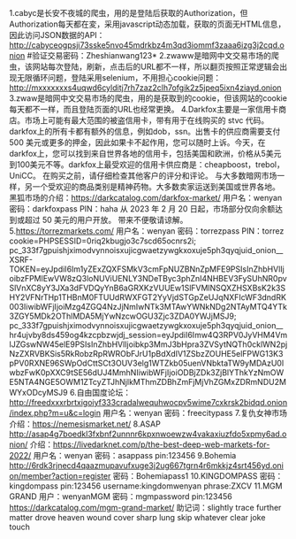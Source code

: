 1.cabyc是长安不夜城的爬虫，用的是登陆后获取的Authorization，但Authorization每天都在変，采用javascript动态加载，获取的页面无HTML信息，因此访问JSON数据的API：http://cabyceogpsji73sske5nvo45mdrkbz4m3qd3iommf3zaaa6izg3j2cqd.onion
#验证交易密码：Zheshianwang123*
2.zwaww是暗网中文交易市场的爬虫，该网站每次登陆，刷新，点击后的URL都不一样，所以翻页按照正常逻辑会出现无限循环问题，登陆采用selenium，不用担心cookie问题：http://mxxxxxxxs4uqwd6cylditj7rh7zaz2clh7ofgik2z5jpeq5ixn4ziayd.onion
3.zwaw是暗网中文交易市场的爬虫，用的是获取到的cookie，但该网站的cookie每天都不一样，而且登陆页面的URL也经常更换。
4.Darkfox主要是一家信用卡商店。市场上可能有最大范围的被盗信用卡，带有用于在线购买的 stvc 代码。darkfox上的所有卡都有额外的信息，例如dob，ssn。出售卡的供应商需要支付 500 美元或更多的押金，因此如果卡不起作用，您可以随时上诉。今天，在darkfox上，您可以找到来自世界各地的信用卡，包括美国和欧洲，价格从5美元到100美元不等。darkfox上最受欢迎的信用卡供应商是：cheapboost，trebol，UniCC。
在购买之前，请仔细检查其他客户的评分和评论。
与大多数暗网市场一样，另一个受欢迎的商品类别是精神药物。大多数卖家运送到美国或世界各地。
黑狐市场的介绍：https://darkcatalog.com/darkfox-market/
用户名：wenyan
密码：darkfoxpass
PIN：haha
从 2023 年 2 月 20 日起，市场部分仅向余额达到或超过 50 美元的用户开放。  带来不便敬请谅解。
5.https://torrezmarkets.com/
用户名：wenyan
密码：torrezpass
PIN：torrez
cookie=PHPSESSID=0riq2kbugjo3c7scd65ocnrs2i; pc_333f7gpuishjximodvynnoisxujicgwaetzywgkxoxuje5ph3qyqjuid_onion__XSRF-TOKEN=eyJpdiI6Im1yZExZQXFSMkV3cmFpNUZBNnZpMFE9PSIsInZhbHVlIjoibzFPMlEwVW8zQ3loNUViUENLY3NDeTByc3phZnI4NHBEV3FySUhNR0pvSlVnXC8yY3JXa3dFVDQyYnB6aGRXKzVUUEw1SlFVMlNSQXZHSXBsK2k3SHY2VFNrTHp1THBnM0FTUUdRWXFGT2YyVjdSTGpZeUJqNXFIcWF3dndRK003IiwibWFjIjoiMzg4ZGQ4NzJjNmIwNTk3MTAwYWNkNDg2NTAyMTQ4YTk3ZGY5MDk2OThlMDA5MjYwNzcwOGU3Zjc3ZDA0YWJjMSJ9; pc_333f7gpuishjximodvynnoisxujicgwaetzywgkxoxuje5ph3qyqjuid_onion__hr4ujvby8ds459og4kzcpbzwjdj_session=eyJpdiI6Imw4Q3RPV0JyVHM4VmlJZGswNW45elE9PSIsInZhbHVlIjoibkp3MmJ3bHpra3ZVSytNQTh0cklWN2pjNzZXRVBKSis5RkRobzRpRWRObFJrU1pBdXdIV1ZSbzZOUHE5elFPWG13K3pPV0RXNE96SWpOdCttSCt3OUV3elg1WTZkb05uenVNbktaTW9yMDAzU0lwbzFwK0pXXC9tSE56dUJ4MmhNIiwibWFjIjoiODBjZDk3ZjBlYThkYzNmOWE5NTA4NGE5OWM1ZTcyZTJhNjlkMThmZDBhZmFjMjVhZGMxZDRmNDU2MWYxODcyMSJ9
6.自由国度论坛：
http://freedxxxrbrtxigoiyf333cradalwequhwocpv5wime7cxkrsk2bidqd.onion/index.php?m=u&c=login
用户名：wenyan
密码：freecitypass
7.复仇女神市场
介绍：https://nemesismarket.net/
8.ASAP
http://asap4g7boedkl3fxbnf2unnnr6kpxnwoewzw4vakaxiuzfdo5xpmy6ad.onion/
介绍：https://livedarknet.com/p/the-best-deep-web-markets-for-2022/
用户名：wenyan
密码：asappass
pin:123456
9.Bohemia
http://6rdk3rjnecd4qaazmupavufxuge3j2ug667tgrn4r6mkkjz4srt456yd.onion/member?action=register
密码：Bohemiapass1
10.KINGDOMPASS
密码：kingdompass
pin:123456
username:kingdomwenyan
phrase:ZXCV
11.MGM GRAND
用户：wenyanMGM
密码：mgmpassword
pin:123456
https://darkcatalog.com/mgm-grand-market/
助记词：slightly trace further matter drove heaven wound cover sharp lung skip whatever clear joke touch